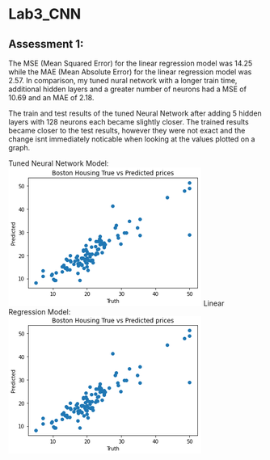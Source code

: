# Lab3_CNN

## Assessment 1:

  The MSE (Mean Squared Error) for the linear regression model was 14.25 while the MAE (Mean Absolute Error) for the linear regression model was 2.57. In comparison, my tuned nural network with a longer train time, additional hidden layers and a greater number of neurons had a MSE of 10.69 and an MAE of 2.18.

  The train and test results of the tuned Neural Network after adding 5 hidden layers with 128 neurons each became slightly closer. The trained results became closer to the test results, however they were not exact and the change isnt immediately noticable when looking at the values plotted on a graph.

Tuned Neural Network Model:
![Tuned Neural Network Model](./Tuned_Neural_Network.PNG) 
Linear Regression Model:
![Linear Regression Model](./Linear_Regression_Model.PNG)
